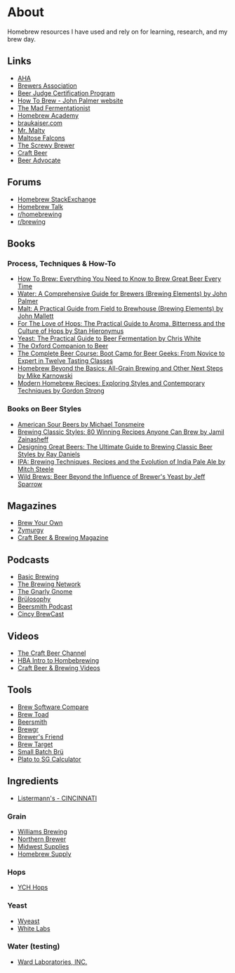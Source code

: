 # About
Homebrew resources I have used and rely on for learning, research, and my brew day.

## Links  
+ [AHA](https://www.homebrewersassociation.org/)  
+ [Brewers Association](https://www.brewersassociation.org/)  
+ [Beer Judge Certification Program](https://www.bjcp.org)  
+ [How To Brew - John Palmer website](http://www.howtobrew.com/)  
+ [The Mad Fermentationist](https://www.themadfermentationist.com/)  
+ [Homebrew Academy](http://homebrewacademy.com/)  
+ [braukaiser.com](http://braukaiser.com/wiki/index.php?title=Braukaiser.com)  
+ [Mr. Malty](http://www.mrmalty.com/)  
+ [Maltose Falcons](https://www.maltosefalcons.com/)  
+ [The Screwy Brewer](http://www.thescrewybrewer.com/p/brewing-tools-formulas.html#srm)  
+ [Craft Beer](https://www.craftbeer.com/)  
+ [Beer Advocate](https://www.beeradvocate.com/)  

## Forums  
+ [Homebrew StackExchange](https://homebrew.stackexchange.com/)
+ [Homebrew Talk](https://www.homebrewtalk.com/)  
+ [r/homebrewing ](https://www.reddit.com/r/Homebrewing/)  
+ [r/brewing](https://www.reddit.com/r/brewing/)  

## Books  

### Process, Techniques & How-To
+ [How To Brew: Everything You Need to Know to Brew Great Beer Every Time](http://a.co/9KQVTHK)  
+ [Water: A Comprehensive Guide for Brewers (Brewing Elements) 
by John Palmer](http://a.co/hja2qEC)  
+ [Malt: A Practical Guide from Field to Brewhouse (Brewing Elements) 
by John Mallett](http://a.co/78wQqGI)  
+ [For The Love of Hops: The Practical Guide to Aroma, Bitterness and the Culture of Hops
by Stan Hieronymus](http://a.co/gftKwJ9)  
+ [Yeast: The Practical Guide to Beer Fermentation 
by Chris White](http://a.co/3YeorUW)  
+ [The Oxford Companion to Beer](http://a.co/gCNw8D8)  
+ [The Complete Beer Course: Boot Camp for Beer Geeks: From Novice to Expert in Twelve Tasting Classes](http://a.co/ecIPRTw)
+ [Homebrew Beyond the Basics: All-Grain Brewing and Other Next Steps 
by Mike Karnowski](http://a.co/dvsezdZ)  
+ [Modern Homebrew Recipes: Exploring Styles and Contemporary Techniques by Gordon Strong ](http://a.co/9OeZBkC)  

### Books on Beer Styles
+ [American Sour Beers by Michael Tonsmeire ](http://a.co/e5GxFQU)  
+ [Brewing Classic Styles: 80 Winning Recipes Anyone Can Brew 
by Jamil Zainasheff](http://a.co/e6Q28O3)  
+ [Designing Great Beers: The Ultimate Guide to Brewing Classic Beer Styles 
by Ray Daniels](http://a.co/7jukFhY)  
+ [IPA: Brewing Techniques, Recipes and the Evolution of India Pale Ale 
by Mitch Steele](http://a.co/7141nV2)  
+ [Wild Brews: Beer Beyond the Influence of Brewer's Yeast 
by Jeff Sparrow](http://a.co/0wIHlsK)  

## Magazines  
+ [Brew Your Own](https://byo.com/)  
+ [Zymurgy](https://www.homebrewersassociation.org/free-zymurgy-issue/)  
+ [Craft Beer & Brewing Magazine](https://beerandbrewing.com/)

## Podcasts  
+ [Basic Brewing](http://www.basicbrewing.com/)  
+ [The Brewing Network](http://thebrewingnetwork.com/)  
+ [The Gnarly Gnome](http://www.thegnarlygnome.com/)  
+ [Brülosophy](http://brulosophy.com/)  
+ [Beersmith Podcast](http://beersmith.com/blog/category/podcast/)  
+ [Cincy BrewCast](https://cincybrewcast.com/)  

## Videos  
+  [The Craft Beer Channel](https://www.youtube.com/user/TheCraftBeerChannel) 
+  [HBA Intro to Hombebrewing](https://www.homebrewersassociation.org/how-to-brew/beginner/videos/)  
+  [Craft Beer & Brewing Videos](https://learn.beerandbrewing.com/)  

## Tools  
+ [Brew Software Compare](http://homebrewacademy.com/brewing-software-comparison/)  
+ [Brew Toad](https://www.brewtoad.com/)  
+ [Beersmith](http://beersmith.com/)  
+ [Brewgr](http://brewgr.com/)
+ [Brewer's Friend](https://www.brewersfriend.com/)
+ [Brew Target](http://www.brewtarget.org/)  
+ [Small Batch Brü](http://www.smallbatchbru.com/blog/brewcipher-spreadsheet-will-need-brew-day/)  
+ [Plato to SG Calculator](http://betatestbrewing.com/pages/plato_to_sg.html)

## Ingredients  
+ [Listermann's - CINCINNATI](http://listermannbrewing.com/store/)  

### Grain  
+ [Williams Brewing](https://www.williamsbrewing.com/Search.aspx?k=grain)  
+ [Northern Brewer](https://www.northernbrewer.com/)    
+ [Midwest Supplies](https://www.midwestsupplies.com/)  
+ [Homebrew Supply](https://www.homebrewsupply.com/)  

### Hops  
+ [YCH Hops](https://ychhops.com/varieties)

### Yeast  
+ [Wyeast](https://www.wyeastlab.com/)  
+ [White Labs](https://www.whitelabs.com/yeast-bank)

### Water (testing)  
+ [Ward Laboratories, INC.](http://www.wardlab.com)  


